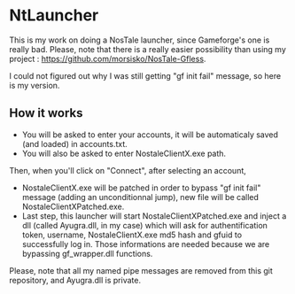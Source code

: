 # NtLauncher

This is my work on doing a NosTale launcher, since Gameforge's one is really bad.
Please, note that there is a really easier possibility than using my project : https://github.com/morsisko/NosTale-Gfless.

I could not figured out why I was still getting "gf init fail" message, so here is my version.

## How it works

 - You will be asked to enter your accounts, it will be automaticaly saved (and loaded) in accounts.txt.
 - You will also be asked to enter NostaleClientX.exe path.
 
Then, when you'll click on "Connect", after selecting an account,
 - NostaleClientX.exe will be patched in order to bypass "gf init fail" message (adding an unconditionnal jump), new file will be called NostaleClientXPatched.exe.
 - Last step, this launcher will start NostaleClientXPatched.exe and inject a dll (called Ayugra.dll, in my case) which will ask for authentification token, username, NostaleClientX.exe md5 hash and gfuid to successfully log in. Those informations are needed because we are bypassing gf_wrapper.dll functions.
 


Please, note that all my named pipe messages are removed from this git repository, and Ayugra.dll is private.
